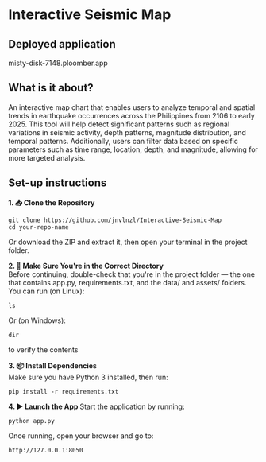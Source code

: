 # Interactive Seismic Map

## Deployed application
misty-disk-7148.ploomber.app

## What is it about?
An interactive map chart that enables users to analyze temporal and spatial trends in earthquake occurrences across the Philippines from 2106 to early 2025. This tool will help detect significant patterns such as regional variations in seismic activity, depth patterns, magnitude distribution, and temporal patterns. Additionally, users can filter data based on specific parameters such as time range, location, depth, and magnitude, allowing for more targeted analysis.

## Set-up instructions
<b> 1. 📥 Clone the Repository </b><br> 
```
git clone https://github.com/jnvlnzl/Interactive-Seismic-Map
cd your-repo-name
```
Or download the ZIP and extract it, then open your terminal in the project folder.

<b> 2. 📂 Make Sure You're in the Correct Directory </b><br>
Before continuing, double-check that you're in the project folder — the one that contains app.py, requirements.txt, and the data/ and assets/ folders. <br>
You can run (on Linux):
```
ls
```
Or (on Windows):
```
dir
```
to verify the contents

<b> 3. 📦 Install Dependencies </b> <br>
Make sure you have Python 3 installed, then run:
```
pip install -r requirements.txt
```

<b> 4. ▶️ Launch the App </b>
Start the application by running:
```
python app.py
```
Once running, open your browser and go to:
```
http://127.0.0.1:8050
```
